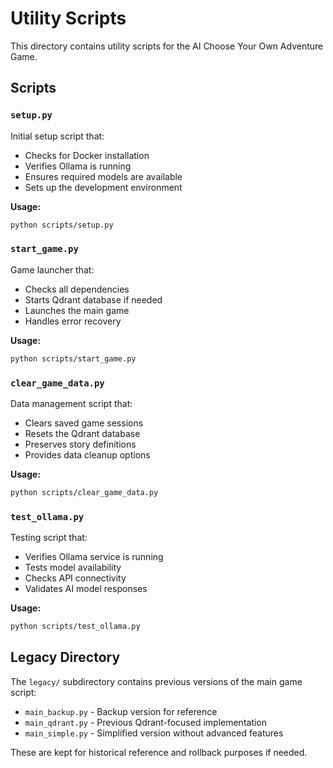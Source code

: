 # Utility Scripts

This directory contains utility scripts for the AI Choose Your Own Adventure Game.

## Scripts

### `setup.py`
Initial setup script that:
- Checks for Docker installation
- Verifies Ollama is running
- Ensures required models are available
- Sets up the development environment

**Usage:**
```bash
python scripts/setup.py
```

### `start_game.py`
Game launcher that:
- Checks all dependencies
- Starts Qdrant database if needed
- Launches the main game
- Handles error recovery

**Usage:**
```bash
python scripts/start_game.py
```

### `clear_game_data.py`
Data management script that:
- Clears saved game sessions
- Resets the Qdrant database
- Preserves story definitions
- Provides data cleanup options

**Usage:**
```bash
python scripts/clear_game_data.py
```

### `test_ollama.py`
Testing script that:
- Verifies Ollama service is running
- Tests model availability
- Checks API connectivity
- Validates AI model responses

**Usage:**
```bash
python scripts/test_ollama.py
```

## Legacy Directory

The `legacy/` subdirectory contains previous versions of the main game script:

- `main_backup.py` - Backup version for reference
- `main_qdrant.py` - Previous Qdrant-focused implementation  
- `main_simple.py` - Simplified version without advanced features

These are kept for historical reference and rollback purposes if needed.